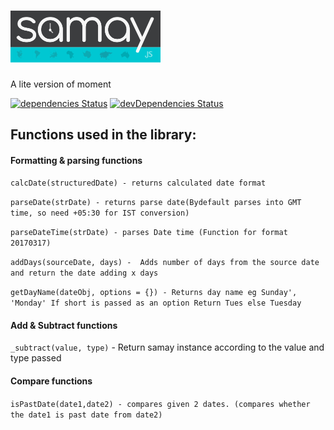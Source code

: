 
# <img alt="samay" src="samay.png" width="240px">
A lite version of moment

[![dependencies Status](https://david-dm.org/vihangpatel/samay/status.svg)](https://david-dm.org/vihangpatel/samay)
[![devDependencies Status](https://david-dm.org/vihangpatel/samay/dev-status.svg)](https://david-dm.org/vihangpatel/samay?type=dev)


## Functions used in the library:

#### Formatting & parsing functions

`calcDate(structuredDate) - returns calculated date format`

`parseDate(strDate) - returns parse date(Bydefault parses into GMT time, so need +05:30 for IST conversion)`

`parseDateTime(strDate) - parses Date time (Function for format 20170317)`

`addDays(sourceDate, days) -  Adds number of days from the source date and return the date adding x days`

`getDayName(dateObj, options = {}) - Returns day name eg Sunday', 'Monday' If short is passed as an option Return Tues else Tuesday`

#### Add & Subtract functions

`_subtract(value, type)` - Return samay instance according to the value and type passed


#### Compare functions

`isPastDate(date1,date2) - compares given 2 dates. (compares whether the date1 is past date from date2)`
